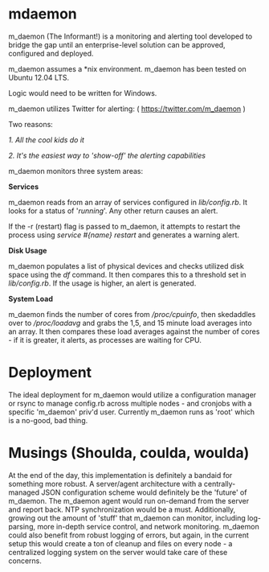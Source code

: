 mdaemon
=======

m_daemon (The Informant!) is a monitoring and alerting tool developed to bridge the gap until an enterprise-level solution can be approved, configured and deployed.

m_daemon assumes a *nix environment.  m_daemon has been tested on Ubuntu 12.04 LTS.

Logic would need to be written for Windows.

m_daemon utilizes Twitter for alerting: ( https://twitter.com/m_daemon )

Two reasons:

_1. All the cool kids do it_

_2. It's the easiest way to 'show-off' the alerting capabilities_

m_daemon monitors three system areas:

**Services**

m_daemon reads from an array of services configured in _lib/config.rb_. It looks for a status of '_running_'. Any other return causes an alert. 

If the -r (restart) flag is passed to m_daemon, it attempts to restart the process using 
_service #{name} restart_
and generates a warning alert.

**Disk Usage**

m_daemon populates a list of physical devices and checks utilized disk space using the _df_ command. It then compares this to a threshold set in _lib/config.rb_.
If the usage is higher, an alert is generated.

**System Load**

m_daemon finds the number of cores from _/proc/cpuinfo_, then skedaddles over to _/proc/loadavg_ and grabs the 1,5, and 15 minute load averages into an array. It then compares these load averages against the number of cores - if it is greater, it alerts, as processes are waiting for  CPU.

**Deployment**
=====
The ideal deployment for m_daemon would utilize a configuration manager or rsync to manage config.rb across multiple nodes - and cronjobs with a specific 'm_daemon' priv'd user. Currently m_daemon runs as 'root' which is a no-good, bad thing.

**Musings** (Shoulda, coulda, woulda)
======
At the end of the day, this implementation is definitely a bandaid for something more robust.
A server/agent architecture with a centrally-managed JSON configuration scheme would definitely be the 'future' of m_daemon. The m_daemon agent would run on-demand from the server and report back. NTP synchronization would be a must. 
Additionally, growing out the amount of 'stuff' that m_daemon can monitor, including log-parsing, more in-depth service control, and network monitoring.
m_daemon could also benefit from robust logging of errors, but again, in the current setup this would create a ton of cleanup and files on every node - a centralized logging system on the server would take care of these concerns.


